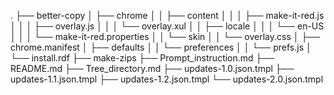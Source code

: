 .
├── better-copy
│   ├── chrome
│   │   ├── content
│   │   │   ├── make-it-red.js
│   │   │   ├── overlay.js
│   │   │   └── overlay.xul
│   │   ├── locale
│   │   │   └── en-US
│   │   │       └── make-it-red.properties
│   │   └── skin
│   │       └── overlay.css
│   ├── chrome.manifest
│   ├── defaults
│   │   └── preferences
│   │       └── prefs.js
│   └── install.rdf
├── make-zips
├── Prompt_instruction.md
├── README.md
├── Tree_directory.md
├── updates-1.0.json.tmpl
├── updates-1.1.json.tmpl
├── updates-1.2.json.tmpl
└── updates-2.0.json.tmpl

